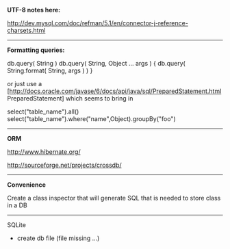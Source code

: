 
**UTF-8 notes here:**

http://dev.mysql.com/doc/refman/5.1/en/connector-j-reference-charsets.html

---

**Formatting queries:**

db.query( String )
db.query( String, Object ... args ) {
	db.query( String.format( String, args ) )
}

or just use a [http://docs.oracle.com/javase/6/docs/api/java/sql/PreparedStatement.html PreparedStatement] which seems to bring in

select("table_name").all()
select("table_name").where("name",Object).groupBy("foo")

---

**ORM**

http://www.hibernate.org/

http://sourceforge.net/projects/crossdb/

---

**Convenience**

Create a class inspector that will generate SQL that is needed to store class in a DB

---

SQLite

- create db file (file missing ...)